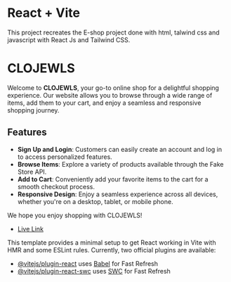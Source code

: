 # React + Vite
This project recreates the E-shop project done with html, talwind css and javascript with React Js and Tailwind CSS.

# CLOJEWLS

Welcome to **CLOJEWLS**, your go-to online shop for a delightful shopping experience. Our website allows you to browse through a wide range of items, add them to your cart, and enjoy a seamless and responsive shopping journey.

## Features

- **Sign Up and Login**: Customers can easily create an account and log in to access personalized features.
- **Browse Items**: Explore a variety of products available through the Fake Store API.
- **Add to Cart**: Conveniently add your favorite items to the cart for a smooth checkout process.
- **Responsive Design**: Enjoy a seamless experience across all devices, whether you're on a desktop, tablet, or mobile phone.


We hope you enjoy shopping with CLOJEWLS!

- [Live Link](https://eshopwithreact.web.app)




This template provides a minimal setup to get React working in Vite with HMR and some ESLint rules.
Currently, two official plugins are available:

- [@vitejs/plugin-react](https://github.com/vitejs/vite-plugin-react/blob/main/packages/plugin-react/README.md) uses [Babel](https://babeljs.io/) for Fast Refresh
- [@vitejs/plugin-react-swc](https://github.com/vitejs/vite-plugin-react-swc) uses [SWC](https://swc.rs/) for Fast Refresh
